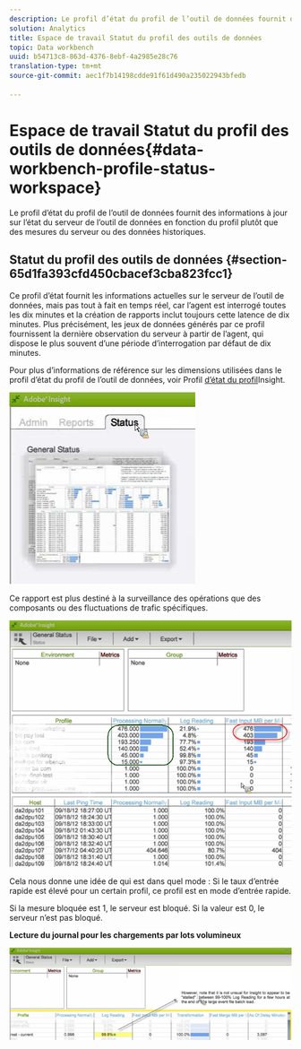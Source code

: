 ```yaml
---
description: Le profil d’état du profil de l’outil de données fournit des informations à jour sur l’état du serveur de l’outil de données en fonction du profil plutôt que des mesures du serveur ou des données historiques.
solution: Analytics
title: Espace de travail Statut du profil des outils de données
topic: Data workbench
uuid: b54713c8-863d-4376-8ebf-4a2985e28c76
translation-type: tm+mt
source-git-commit: aec1f7b14198cdde91f61d490a235022943bfedb

---
```



# Espace de travail Statut du profil des outils de données{#data-workbench-profile-status-workspace}

Le profil d’état du profil de l’outil de données fournit des informations à jour sur l’état du serveur de l’outil de données en fonction du profil plutôt que des mesures du serveur ou des données historiques.

## Statut du profil des outils de données {#section-65d1fa393cfd450cbacef3cba823fcc1}

Ce profil d’état fournit les informations actuelles sur le serveur de l’outil de données, mais pas tout à fait en temps réel, car l’agent est interrogé toutes les dix minutes et la création de rapports inclut toujours cette latence de dix minutes. Plus précisément, les jeux de données générés par ce profil fournissent la dernière observation du serveur à partir de l’agent, qui dispose le plus souvent d’une période d’interrogation par défaut de dix minutes.

Pour plus d’informations de référence sur les dimensions utilisées dans le profil d’état du profil de l’outil de données, voir Profil [d’état du profil](../../../home/monitoring-installation/monitoring-profiles/monitoring-profile-using.md#concept-d4cd7da41c8a42bab4aea25418264e64)Insight.

![](assets/Status_General_Status.png)

Ce rapport est plus destiné à la surveillance des opérations que des composants ou des fluctuations de trafic spécifiques.

![](assets/Status_General_page.png)

Cela nous donne une idée de qui est dans quel mode : Si le taux d’entrée rapide est élevé pour un certain profil, ce profil est en mode d’entrée rapide.

Si la mesure bloquée est 1, le serveur est bloqué. Si la valeur est 0, le serveur n’est pas bloqué.

**Lecture du journal pour les chargements par lots volumineux**

![](assets/Status_General_stalled_log.png)

